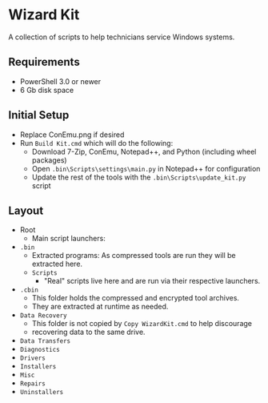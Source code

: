 # Wizard Kit #

A collection of scripts to help technicians service Windows systems.

## Requirements ##

* PowerShell 3.0 or newer
* 6 Gb disk space

## Initial Setup ##

* Replace ConEmu.png if desired
* Run `Build Kit.cmd` which will do the following:
  * Download 7-Zip, ConEmu, Notepad++, and Python (including wheel packages)
  * Open `.bin\Scripts\settings\main.py` in Notepad++ for configuration
  * Update the rest of the tools with the `.bin\Scripts\update_kit.py` script

## Layout ##

* Root
  * Main script launchers:
* `.bin`
  * Extracted programs: As compressed tools are run they will be extracted here.
  * `Scripts`
    * "Real" scripts live here and are run via their respective launchers.
* `.cbin`
  * This folder holds the compressed and encrypted tool archives.
  * They are extracted at runtime as needed.
* `Data Recovery`
  * This folder is not copied by `Copy WizardKit.cmd` to help discourage
  * recovering data to the same drive.
* `Data Transfers`
* `Diagnostics`
* `Drivers`
* `Installers`
* `Misc`
* `Repairs`
* `Uninstallers`